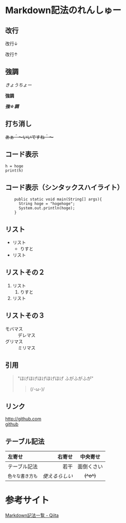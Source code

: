 # Markdown記法のれんしゅー
## 改行
改行↓  

改行↑

## 強調
*きょうちょー* 

**強調** 

***強☆調***

## 打ち消し
~~あぁ＾〜いいですね＾〜~~

## コード表示
`h = hoge`  
`print(h)`

## コード表示（シンタックスハイライト）
```java:sample
    public static void main(String[] args){
      String hoge = "hogehoge";
      System.out.println(hoge);
    }
```

## リスト
* リスト
  * りすと
* リスト

## リストその２
1. リスト
    1. りすと
2. リスト

## リストその３
<dl>
    <dt>モバマス</dt>
    <dd>デレマス</dd>
    <dt>グリマス</dt>
    <dd>ミリマス</dd>
</dl>

## 引用
> "ほげほげほげほげほげ
ふがふがふが"
>> (/･ω･)/

## リンク
<http://github.com>  
[github](http://github.com)

## テーブル記法
| 左寄せ | 右寄せ | 中央寄せ  |
| :------------ | ----------: | :--------: |
| テーブル記法 | 若干 | 面倒くさい |
| `色々な書き方も` | *使えるらしい* | ~~(^o^)~~ |

# 参考サイト
[Markdown記法一覧 - Qiita](https://qiita.com/oreo/items/82183bfbaac69971917f#fn1)
